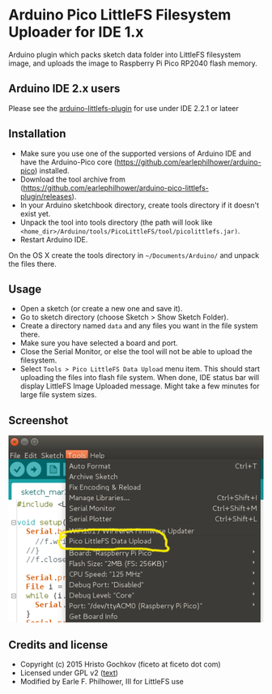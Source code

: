 # Arduino Pico LittleFS Filesystem Uploader for IDE 1.x

Arduino plugin which packs sketch data folder into LittleFS filesystem image,
and uploads the image to Raspberry Pi Pico RP2040 flash memory.
<br>

## Arduino IDE 2.x users
Please see the [arduino-littlefs-plugin](https://github.com/earlephilhower/arduino-littlefs-upload) for use under IDE 2.2.1 or lateer

## Installation
- Make sure you use one of the supported versions of Arduino IDE and have the Arduino-Pico core (https://github.com/earlephilhower/arduino-pico) installed.
- Download the tool archive from (https://github.com/earlephilhower/arduino-pico-littlefs-plugin/releases).
- In your Arduino sketchbook directory, create tools directory if it doesn't exist yet.
- Unpack the tool into tools directory (the path will look like `<home_dir>/Arduino/tools/PicoLittleFS/tool/picolittlefs.jar)`.
- Restart Arduino IDE.

On the OS X create the tools directory in `~/Documents/Arduino/` and unpack the files there.

## Usage
- Open a sketch (or create a new one and save it).
- Go to sketch directory (choose Sketch > Show Sketch Folder).
- Create a directory named `data` and any files you want in the file system there.
- Make sure you have selected a board and port.
- Close the Serial Monitor, or else the tool will not be able to upload the filesystem.
- Select `Tools > Pico LittleFS Data Upload` menu item. This should start uploading the files into flash file system.
  When done, IDE status bar will display LittleFS Image Uploaded message. Might take a few minutes for large file system sizes.

## Screenshot
![Screenshot](screenshot2.png)

## Credits and license

- Copyright (c) 2015 Hristo Gochkov (ficeto at ficeto dot com)
- Licensed under GPL v2 ([text](LICENSE))
- Modified by Earle F. Philhower, III for LittleFS use
